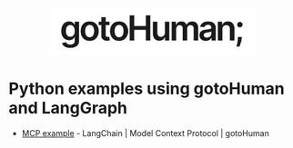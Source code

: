 <div align="center">

<img src="./assets/logo.png" alt="gotoHuman Logo" width="360px"/>

</div>

# Python examples using gotoHuman and LangGraph

- [MCP example](https://github.com/gotohuman/examples-langgraph-py/tree/main/mcp-tool-use) - LangChain | Model Context Protocol | gotoHuman
